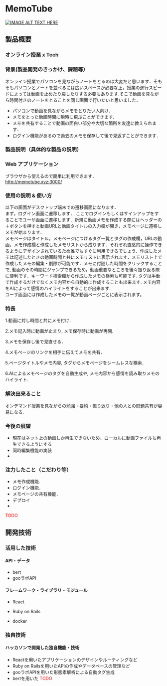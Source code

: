 # MemoTube

[![IMAGE ALT TEXT HERE](https://jphacks.com/wp-content/uploads/2020/09/JPHACKS2020_ogp.jpg)](https://www.youtube.com/watch?v=G5rULR53uMk)

## 製品概要
### オンライン授業 x Tech
### 背景(製品開発のきっかけ、課題等）
オンライン授業でパソコンを見ながらノートをとるのは大変だと思います．そもそもパソコンとノートを並べるには広いスペースが必要な上，授業の進行スピードによっては動画を止めたり戻したりする必要もあります.そこで動画を見ながら時間付きのノートをとることを同じ画面で行いたいと思いました．
* パソコンで動画を見ながらメモをとりたい人向け．
* メモをとった動画時間に瞬時に飛ぶことができます．
* メモを共有することで動画の面白い部分や大切な箇所を友達に教えられます．
* ログイン機能があるので過去のメモを保存して後で見返すことができます．

### 製品説明（具体的な製品の説明）
### Web アプリケーション
ブラウザから使えるので簡単に利用できます．<br/>
http://memotube.xyz:3000/

### 使用の説明 & 使い方
以下の画面がデスクトップ端末での遷移画面になります．<br/>
まず，ログイン画面に遷移します． ここでログインもしくはサインアップをすることでユーザ画面に遷移します．新規に動画メモを作成する際にはヘッダーの＋ボタンを押すと動画URLと動画タイトルの入力欄が開き，メモページに遷移しメモが始まります．<br/>
メモページはタイトル，メモページにつけるタグ一覧とタグの作成欄，URLの動画，メモ作成欄と作成したメモリストから成ります．それぞれ直感的に操作できるようにデザインされているため誰でもすぐに利用できるでしょう．作成したメモは記述したときの動画時間と共にメモリストに表示されます．メモリスト上で作成したメモの編集・削除が可能です．メモに付随した時間をクリックすることで, 動画のその時間にジャンプできるため，動画重要なところを後々振り返る際に便利です．キーワード検索欄から作成したメモの検索も可能です. タグは手動で作成するだけでなくメモ内容から自動的に作成することも出来ます. メモ内容をAIによって感情のハイライトをすることが出来ます.<br/>
ユーザ画面には作成したメモの一覧が動画ページごとに表示されます。

### 特長
 1.動画に対し時間と共にメモ付け．
 
 2.メモ記入時に動画が止まり, メモ保存時に動画が再開.

 3.メモを保存し後で見直せる．

 4.メモページのリンクを相手に伝えてメモを共有．

 5.ページタイトルやメモ内容, タグからメモページをシームレスな検索．
 
 6.AIによるメモページのタグを自動生成や, メモ内容から感情を読み取りメモのハイライト.

### 解決出来ること
オンデマンド授業を見ながらの勉強・要約・振り返り・他の人との問題共有が容易になる.


### 今後の展望
* 現在はネット上の動画しか再生できないため、ローカルに動画ファイルも再生できるようにする
* 同時編集機能の実装
* 

### 注力したこと（こだわり等）
* メモ作成機能.
* ログイン機能．
* メモページの共有機能．
* デプロイ
* 

<span style="color: red">TODO

</span>

## 開発技術
### 活用した技術
#### API・データ
* bert
* gooラボAPI

#### フレームワーク・ライブラリ・モジュール
* React

* Ruby on Rails
* docker
<!--
#### デバイス
* Web
*
-->
### 独自技術
#### ハッカソンで開発した独自機能・技術
* Reactを用いたアプリケーションのデザインやルーティングなど
* Ruby on Railsを用いたAPIの作成やデータベースの管理など
* gooラボAPIを用いた形態素解析による自動タグ生成
* bertを用いた <span style="color: red">TODO</span>

<!--
#### 製品に取り入れた研究内容（データ・ソフトウェアなど）（※アカデミック部門の場合のみ提出必須）
* 
* 
-->
